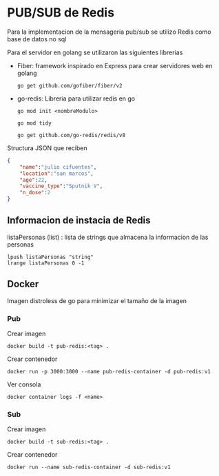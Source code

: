 # PUB/SUB de Redis

Para la implementacion de la mensageria pub/sub se utilizo Redis como base de datos no sql

Para el servidor en golang se utilizaron las siguientes librerias

- Fiber: framework inspirado en Express para crear servidores web en golang

    ```go get github.com/gofiber/fiber/v2```

- go-redis: Libreria para utilizar redis en go

    ```go mod init <nombreModulo>```

    ```go mod tidy```

    ```go get github.com/go-redis/redis/v8```


Structura JSON que reciben

```JSON
{
    "name":"julio cifuentes",
    "location":"san marcos",
    "age":22,
    "vaccine_type":"Sputnik V",
    "n_dose":2
}
```


## Informacion de instacia de Redis

listaPersonas (list) : lista de strings que almacena la informacion de las personas

    lpush listaPersonas "string"
    lrange listaPersonas 0 -1


## Docker

Imagen distroless de go para minimizar el tamaño de la imagen

### Pub

Crear imagen

```docker build -t pub-redis:<tag> .```

Crear contenedor

```docker run -p 3000:3000 --name pub-redis-container -d pub-redis:v1```

Ver consola

```docker container logs -f <name>```

### Sub

Crear imagen

```docker build -t sub-redis:<tag> .```

Crear contenedor

```docker run --name sub-redis-container -d sub-redis:v1```